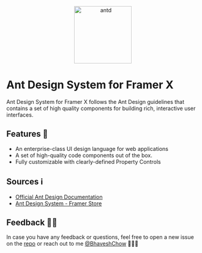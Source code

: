 <p align="center">
<a href="https://github.com/bhaveshc20/antdesign-framer">
<img alt="antd" src="https://github.com/bhaveshc20/antdesign-framer/blob/master/antd.png" width="150" height="150">
</a>
</p>

# Ant Design System for Framer X

Ant Design System for Framer X follows the Ant Design guidelines that contains a set of high quality components for building rich, interactive user interfaces.

## Features 🌟

-   An enterprise-class UI design language for web applications
-   A set of high-quality code components out of the box.
-   Fully customizable with clearly-defined Property Controls

## Sources ℹ️

 - [Official Ant Design Documentation](https://ant.design/)
 - [Ant Design System - Framer Store](https://store.framer.com/package/bhaveshchow/ant-design-system)
 
## Feedback 👋🏼

In case you have any feedback or questions, feel free to open a new issue on the [repo](https://github.com/bhaveshc20/antdesign-framer) or reach out to me [@BhaveshChow](https://twitter.com/BhaveshChow) 🙋🏻‍♂️
